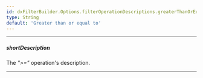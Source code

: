 ```yaml
---
id: dxFilterBuilder.Options.filterOperationDescriptions.greaterThanOrEqual
type: String
default: 'Greater than or equal to'
---
```

---
##### shortDescription
The *">="* operation's description.

---
